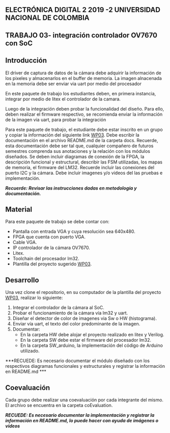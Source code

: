 ## ELECTRÓNICA DIGITAL 2 2019 -2 UNIVERSIDAD NACIONAL DE COLOMBIA 
## TRABAJO 03- integración controlador OV7670 con SoC

## Introducción 
El driver de captura de datos de la cámara debe adquirir la información de los pixeles y almacenarlos en el buffer de memoria.
La imagen alnacenada en la memoria debe ser enviar via uart por medio del procesador

En este paquete de trabajo los estudiantes deben, en primera instancia, integrar por medio de litex el controlador de la camara.

Luego de la integración deben probar la funcionalidad del diseño. Para ello, deben realizar el firmware respectivo, se recomienda enviar la información de la imagen via uart, para probar la integración

Para este paquete de trabajo, el estudiante debe estar inscrito en un grupo y copiar la información del siguiente link [WP03](https://classroom.github.com/g/vxvPzoJs).
Debe escribir la documentación en el archivo README.md de la carpeta docs. Recuerde, esta documentación debe ser tal que, cualquier compañero de futuros semestres comprenda sus anotaciones y la relación con los módulos diseñados. Se deben incluir diagramas de conexión de la FPGA, la descripción funcional y estructural, describir las FSM utilizadas, los mapas de memoria, el firmware del LM32. Recuerde incluir las conexiones del puerto I2C y la cámara. Debe incluir imagenes y/o videos del las pruebas e implementación.

***Recuerde: Revisar las instrucciones dadas en metodología y documentación.***

## Material 

Para este paquete de trabajo se debe contar con:

* Pantalla con entrada VGA y cuya resolución sea 640x480.
* FPGA que cuenta con puerto VGA.
* Cable VGA.
* IP controlador de la cámara OV7670.
* Litex. 
* Toolchain del procesador lm32.
* Plantilla del proyecto sugerido [WP03](https://classroom.github.com/g/).


## Desarrollo

Una vez clone el repositorio, en su computador de la plantilla del proyecto [WP03](https://classroom.github.com/g/vxvPzoJs), realizar lo siguiente:

1. Integrar el controlador de la cámara al SoC.
2. Probar el funcionamiento de la cámara vía lm32 y uart.
3. Diseñar el detector de color de imagenes via Sw o HW (histograma).
4. Enviar vía uart, el texto del color predominante de la imagen.
5. Documentar:
    * En la carpeta HW debe alojar el proyecto realizado en litex y Verilog.
    * En la carpeta SW debe estar el firmware del procesador lm32.
    * En la carpeta SW_arduino, la implementación del código de Arduino utilizado.

***RECUEDE: Es necesario documentar el módulo diseñado con los respectivos diagramas funcionales y estructurales y registrar la información en README.md ***

## Coevaluación

Cada grupo debe realizar una coevaluación por cada integrante del mismo. El archivo se encuentra en la carpeta coEvaluation.

***RECUEDE: Es necesario documentar la implementación y registrar la información en README.md, lo puede hacer con ayuda de imágenes o videos***




